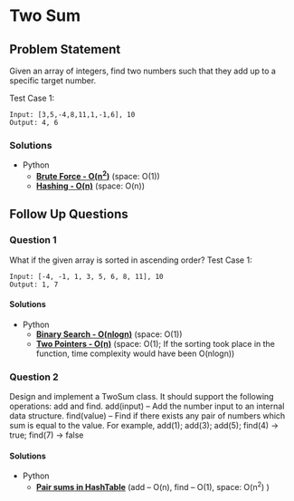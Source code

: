 # Two Sum
## Problem Statement
Given an array of integers, find two numbers such that they add up to a specific target number.


Test Case 1:
```
Input: [3,5,-4,8,11,1,-1,6], 10
Output: 4, 6
```

### Solutions
- Python
    * **<a href='twoSum_bruteforce_nsquare.py'>Brute Force - O(n<sup>2</sup>)</a>** (space: O(1))
    * **<a href='twoSum_hashing_n.py'>Hashing - O(n)</a>** (space: O(n))
## Follow Up Questions
### Question 1
What if the given array is sorted in ascending order?
Test Case 1:
```
Input: [-4, -1, 1, 3, 5, 6, 8, 11], 10
Output: 1, 7
```
#### Solutions
- Python
    * **<a href='twoSum_followup1_BinarySearch_nlogn.py'>Binary Search - O(nlogn)</a>** (space: O(1))
    * **<a href='twoSum_followup1_TwoPointers_n.py'>Two Pointers - O(n)</a>** (space: O(1); If the sorting took place in the function, time complexity would have been O(nlogn))
### Question 2
Design and implement a TwoSum class. It should support the following operations: add
and find.
add(input) – Add the number input to an internal data structure.
find(value) – Find if there exists any pair of numbers which sum is equal to the value.
For example,
add(1); add(3); add(5); find(4) -> true; find(7) -> false
#### Solutions
- Python 
    * **<a href='twoSum_followup2_hashtable_pairsums.py'>Pair sums in HashTable</a>** (add – O(n), find – O(1), space: O(n<sup>2</sup>) )